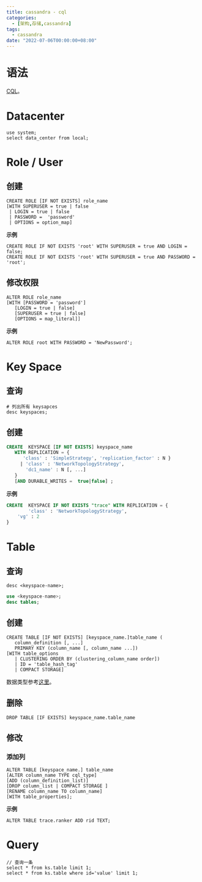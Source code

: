 ```yaml
---
title: cassandra - cql
categories: 
  - [架构,存储,cassandra]
tags:
  - cassandra
date: "2022-07-06T00:00:00+08:00"
---
```


# 语法

[CQL](https://docs.datastax.com/en/cql-oss/3.3/cql/cqlIntro.html)。

# Datacenter

```CQL
use system;
select data_center from local;
```

# Role / User

## 创建

```shell
CREATE ROLE [IF NOT EXISTS] role_name 
[WITH SUPERUSER = true | false
 | LOGIN = true | false  
 | PASSWORD =  'password' 
 | OPTIONS = option_map]
```

**示例**

```shell
CREATE ROLE IF NOT EXISTS 'root' WITH SUPERUSER = true AND LOGIN = false;
CREATE ROLE IF NOT EXISTS 'root' WITH SUPERUSER = true AND PASSWORD = 'root';
```

## 修改权限

```shell
ALTER ROLE role_name 
[WITH [PASSWORD = 'password']
   [LOGIN = true | false] 
   [SUPERUSER = true | false] 
   [OPTIONS = map_literal]]
```

**示例**

```cql
ALTER ROLE root WITH PASSWORD = 'NewPassword';
```

# Key Space

## 查询

```shell
# 列出所有 keysapces
desc keyspaces;
```

## 创建

```sql
CREATE  KEYSPACE [IF NOT EXISTS] keyspace_name 
   WITH REPLICATION = { 
      'class' : 'SimpleStrategy', 'replication_factor' : N } 
     | 'class' : 'NetworkTopologyStrategy', 
       'dc1_name' : N [, ...] 
   }
   [AND DURABLE_WRITES =  true|false] ;
```

**示例**

```sql
CREATE  KEYSPACE IF NOT EXISTS "trace" WITH REPLICATION = {
		'class' : 'NetworkTopologyStrategy', 
   	'vg' : 2
}
```

# Table

## 查询

```shell
desc <keyspace-name>;
```

```sql
use <keyspace-name>;
desc tables;
```

## 创建

```cql
CREATE TABLE [IF NOT EXISTS] [keyspace_name.]table_name ( 
   column_definition [, ...]
   PRIMARY KEY (column_name [, column_name ...])
[WITH table_options
   | CLUSTERING ORDER BY (clustering_column_name order])
   | ID = 'table_hash_tag'
   | COMPACT STORAGE]
```

数据类型参考[这里](https://docs.datastax.com/en/cql-oss/3.3/cql/cql_reference/cql_data_types_c.html)。

## 删除

```cql
DROP TABLE [IF EXISTS] keyspace_name.table_name
```

## 修改

### 添加列

```cql
ALTER TABLE [keyspace_name.] table_name 
[ALTER column_name TYPE cql_type]
[ADD (column_definition_list)]
[DROP column_list | COMPACT STORAGE ]
[RENAME column_name TO column_name]
[WITH table_properties];
```

**示例**

```cql
ALTER TABLE trace.ranker ADD rid TEXT;
```

# Query

```CQL
// 查询一条
select * from ks.table limit 1;
select * from ks.table where id='value' limit 1;
```

